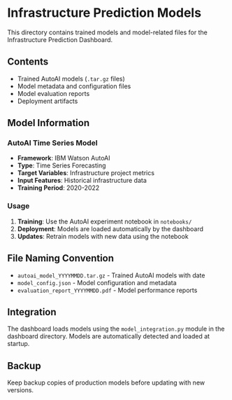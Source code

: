 # Infrastructure Prediction Models

This directory contains trained models and model-related files for the Infrastructure Prediction Dashboard.

## Contents

- Trained AutoAI models (`.tar.gz` files)
- Model metadata and configuration files
- Model evaluation reports
- Deployment artifacts

## Model Information

### AutoAI Time Series Model
- **Framework**: IBM Watson AutoAI
- **Type**: Time Series Forecasting
- **Target Variables**: Infrastructure project metrics
- **Input Features**: Historical infrastructure data
- **Training Period**: 2020-2022

### Usage

1. **Training**: Use the AutoAI experiment notebook in `notebooks/`
2. **Deployment**: Models are loaded automatically by the dashboard
3. **Updates**: Retrain models with new data using the notebook

## File Naming Convention

- `autoai_model_YYYYMMDD.tar.gz` - Trained AutoAI models with date
- `model_config.json` - Model configuration and metadata
- `evaluation_report_YYYYMMDD.pdf` - Model performance reports

## Integration

The dashboard loads models using the `model_integration.py` module in the dashboard directory. Models are automatically detected and loaded at startup.

## Backup

Keep backup copies of production models before updating with new versions.

